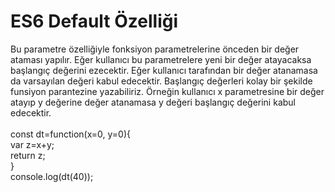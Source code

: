 <h1>ES6 Default Özelliği</h1>
Bu parametre özelliğiyle fonksiyon parametrelerine önceden bir değer ataması yapılır. Eğer kullanıcı bu parametrelere yeni bir değer atayacaksa başlangıç değerini ezecektir. Eğer kullanıcı tarafından bir değer atanamasa da varsayılan değeri kabul edecektir. 
Başlangıç değerleri kolay bir şekilde funsiyon parantezine yazabiliriz. Örneğin kullanıcı x parametresine bir değer atayıp y değerine değer atanamasa y değeri başlangıç değerini kabul edecektir.
<br><br>const dt=function(x=0, y=0){<br>
    var z=x+y;<br>
    return z;<br>
}<br>
console.log(dt(40));<br>
